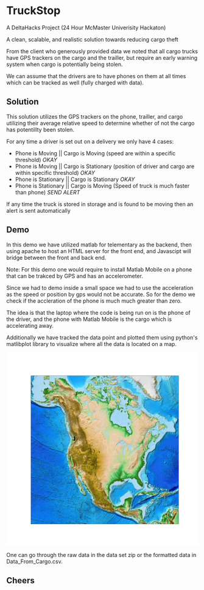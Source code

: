 
# TruckStop

A DeltaHacks Project (24 Hour McMaster Univerisity Hackaton)

A clean, scalable, and realistic solution towards reducing cargo theft

From the client who generously provided data we noted that all cargo trucks have GPS trackers on the cargo and the trailler, but require an early warning system when cargo is potentially being stolen.

We can assume that the drivers are to have phones on them at all times which can be tracked as well (fully charged with data).

## Solution

This solution utilizes the GPS trackers on the phone, trailler, and cargo utilizing their average relative speed to determine whether of not the cargo has potentillty been stolen.

For any time a driver is set out on a delivery we only have 4 cases:

* Phone is Moving || Cargo is Moving (speed are within a specific threshold) *OKAY*
* Phone is Moving || Cargo is Stationary (position of driver and cargo are within specific threshold) *OKAY*
* Phone is Stationary || Cargo is Stationary *OKAY*
* Phone is Stationary || Cargo is Moving (Speed of truck is much faster than phone) *SEND ALERT*

If any time the truck is stored in storage and is found to be moving then an alert is sent automatically

## Demo

In this demo we have utilized matlab for telementary as the backend, then using apache to host an HTML server for the front end, and Javascipt will bridge between the front and back end.

Note: For this demo one would require to install Matlab Mobile on a phone that can be trakced by GPS and has an accelerometer.

Since we had to demo inside a small space we had to use the acceleration as the speed or position by gps would not be accurate. So for the demo we check if the accleration of the phone is much much greater than zero.

The idea is that the laptop where the code is being run on is the phone of the driver, and the phone with Matlab Mobile is the cargo which is accelerating away.

Additionally we have tracked the data point and plotted them using python's matlibplot library to visualize where all the data is located on a map.

![Plotted Coordinates](PlottedData.png)

One can go through the raw data in the data set zip or the formatted data in Data_From_Cargo.csv.

## Cheers